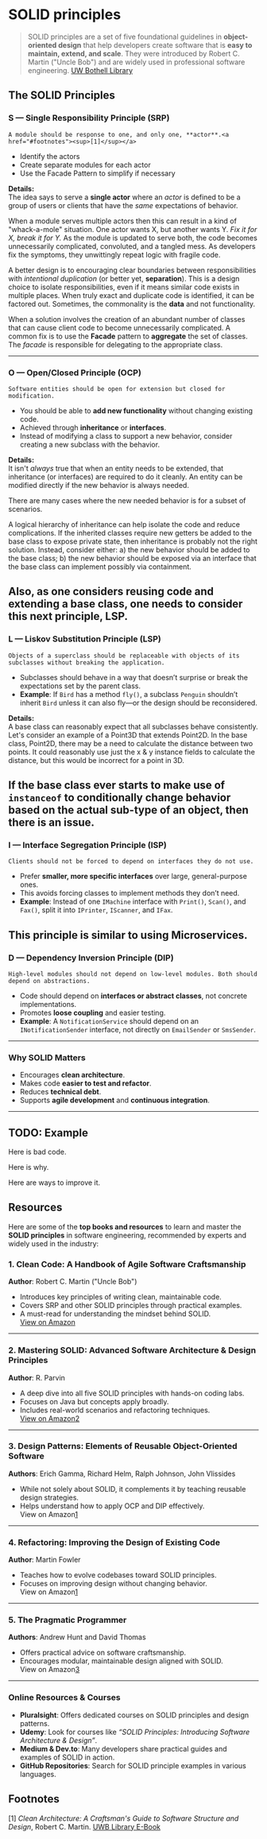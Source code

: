 # SOLID principles

> SOLID principles are a set of five foundational guidelines in **object-oriented design** that help developers create software that is **easy to maintain, extend, and scale**. They were introduced by Robert C. Martin ("Uncle Bob") and are widely used in professional software engineering. [UW Bothell Library](https://learning.oreilly.com/library/view/clean-architecture-a/9780134494272/contents.xhtml)


## The SOLID Principles

### **S — Single Responsibility Principle (SRP)**

```{admonition} Definition
A module should be response to one, and only one, **actor**.<a href="#footnotes"><sup>[1]</sup></a>
```
- Identify the actors    
- Create separate modules for each actor  
- Use the Facade Pattern to simplify if necessary  

**Details:**  
The idea says to serve a **single actor** where an *actor* is defined to be a group of users or clients that have the *same* expectations of behavior. 

When a module serves multiple actors then this can result in a kind of "whack-a-mole" situation. One actor wants X, but another wants Y. *Fix it for X, break it for Y.* As the module is updated to serve both, the code becomes unnecessarily complicated, convoluted, and a tangled mess. As developers fix the symptoms, they unwittingly repeat logic with fragile code.  

A better design is to encouraging clear boundaries between responsibilities with *intentional duplication* (or better yet, **separation**). This is a design choice to isolate responsibilities, even if it means similar code exists in multiple places. When truly exact and duplicate code is identified, it can be factored out. Sometimes, the commonality is the **data** and not functionality.  

When a solution involves the creation of an abundant number of classes that can cause client code to become unnecessarily complicated. A common fix is to use the **Facade** pattern to **aggregate** the set of classes. The *facade* is responsible for delegating to the appropriate class. 

---

### **O — Open/Closed Principle (OCP)**
```{admonition} Definition
Software entities should be open for extension but closed for modification.
```

- You should be able to **add new functionality** without changing existing code.
- Achieved through **inheritance** or **interfaces**.
- Instead of modifying a class to support a new behavior, consider creating a new subclass with the behavior.  

**Details:**  
It isn't *always* true that when an entity needs to be extended, that inheritance (or interfaces) are required to do it cleanly. An entity can be modified directly if the new behavior is always needed.  

There are many cases where the new needed behavior is for a subset of scenarios.  

A logical hierarchy of inheritance can help isolate the code and reduce complications. If the inherited classes require new getters be added to the base class to expose private state, then inheritance is probably not the right solution. Instead, consider either: a) the new behavior should be added to the base class; b) the new behavior should be exposed via an interface that the base class can implement possibly via containment.    

Also, as one considers reusing code and extending a base class, one needs to consider this next principle, LSP.  
---

### **L — Liskov Substitution Principle (LSP)**
```{admonition} Definition
Objects of a superclass should be replaceable with objects of its subclasses without breaking the application.
```

- Subclasses should behave in a way that doesn’t surprise or break the expectations set by the parent class.
- **Example**: If `Bird` has a method `fly()`, a subclass `Penguin` shouldn’t inherit `Bird` unless it can also fly—or the design should be reconsidered.

**Details:**  
A base class can reasonably expect that all subclasses behave consistently. Let's consider an example of a Point3D that extends Point2D. In the base class, Point2D, there may be a need to calculate the distance between two points. It could reasonably use just the x & y instance fields to calculate the distance, but this would be incorrect for a point in 3D.  

If the base class ever starts to make use of `instanceof` to conditionally change behavior based on the actual sub-type of an object, then there is an issue.  
---

### **I — Interface Segregation Principle (ISP)**
```{admonition} Definition
Clients should not be forced to depend on interfaces they do not use.
```
- Prefer **smaller, more specific interfaces** over large, general-purpose ones.
- This avoids forcing classes to implement methods they don’t need.
- **Example**: Instead of one `IMachine` interface with `Print()`, `Scan()`, and `Fax()`, split it into `IPrinter`, `IScanner`, and `IFax`.

This principle is similar to using Microservices.  
---

### **D — Dependency Inversion Principle (DIP)**
```{admonition} Definition
High-level modules should not depend on low-level modules. Both should depend on abstractions.
```

- Code should depend on **interfaces or abstract classes**, not concrete implementations.
- Promotes **loose coupling** and easier testing.
- **Example**: A `NotificationService` should depend on an `INotificationSender` interface, not directly on `EmailSender` or `SmsSender`.

---

### Why SOLID Matters
- Encourages **clean architecture**.
- Makes code **easier to test and refactor**.
- Reduces **technical debt**.
- Supports **agile development** and **continuous integration**.

---

## TODO: Example
Here is bad code.

Here is why.

Here are ways to improve it.

## Resources
Here are some of the **top books and resources** to learn and master the **SOLID principles** in software engineering, recommended by experts and widely used in the industry:

### 1. **Clean Code: A Handbook of Agile Software Craftsmanship**  
**Author**: Robert C. Martin ("Uncle Bob")  
- Introduces key principles of writing clean, maintainable code.  
- Covers SRP and other SOLID principles through practical examples.  
- A must-read for understanding the mindset behind SOLID.  
[View on Amazon](https://www.guru99.com/software-engineer-book.html)

---

### 2. **Mastering SOLID: Advanced Software Architecture & Design Principles**  
**Author**: R. Parvin  
- A deep dive into all five SOLID principles with hands-on coding labs.  
- Focuses on Java but concepts apply broadly.  
- Includes real-world scenarios and refactoring techniques.  
[View on Amazon](https://www.amazon.com/Mastering-SOLID-Architecture-Object-Oriented-Depth-ebook/dp/B0CTYV2KK4)[2](https://www.amazon.com/Mastering-SOLID-Architecture-Object-Oriented-Depth-ebook/dp/B0CTYV2KK4)

---

### 3. **Design Patterns: Elements of Reusable Object-Oriented Software**  
**Authors**: Erich Gamma, Richard Helm, Ralph Johnson, John Vlissides  
- While not solely about SOLID, it complements it by teaching reusable design strategies.  
- Helps understand how to apply OCP and DIP effectively.  
View on Amazon[1](https://www.guru99.com/software-engineer-book.html)

---

### 4. **Refactoring: Improving the Design of Existing Code**  
**Author**: Martin Fowler  
- Teaches how to evolve codebases toward SOLID principles.  
- Focuses on improving design without changing behavior.  
View on Amazon[1](https://www.guru99.com/software-engineer-book.html)

---

### 5. **The Pragmatic Programmer**  
**Authors**: Andrew Hunt and David Thomas  
- Offers practical advice on software craftsmanship.  
- Encourages modular, maintainable design aligned with SOLID.  
View on Amazon[3](https://discoveringsaas.com/books/best-books-for-software-engineers/)

---

### **Online Resources & Courses**
- **Pluralsight**: Offers dedicated courses on SOLID principles and design patterns.
- **Udemy**: Look for courses like *“SOLID Principles: Introducing Software Architecture & Design”*.
- **Medium & Dev.to**: Many developers share practical guides and examples of SOLID in action.
- **GitHub Repositories**: Search for SOLID principle examples in various languages.

## Footnotes
[1] *Clean Architecture: A Craftsman's Guide to Software Structure and Design*, Robert C. Martin. [UWB Library E-Book](https://learning.oreilly.com/library/view/clean-architecture-a/9780134494272/part3.xhtml)